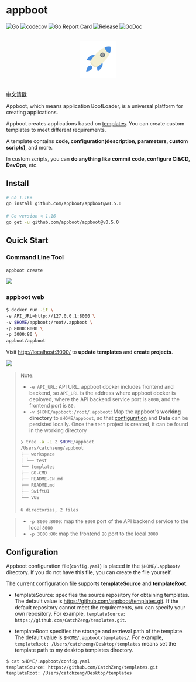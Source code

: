 # appboot

![Go](https://github.com/appboot/appboot/workflows/Go/badge.svg)
[![codecov](https://codecov.io/gh/appboot/appboot/branch/master/graph/badge.svg)](https://codecov.io/gh/appboot/appboot)
[![Go Report Card](https://goreportcard.com/badge/github.com/appboot/appboot)](https://goreportcard.com/report/github.com/appboot/appboot)
[![Release](https://img.shields.io/github/release/appboot/appboot.svg)](https://github.com/appboot/appboot/releases)
[![GoDoc](https://godoc.org/github.com/appboot/appboot?status.svg)](https://pkg.go.dev/github.com/appboot/appboot?tab=doc)

<p align="center">
  <br>
  <img width="20%" src="./assets/logo.svg" alt="logo">
  <br>
  <br>
</p>

[中文请戳](./README-zh.md)

Appboot, which means application BootLoader, is a universal platform for creating applications.

Appboot creates applications based on [templates](https://github.com/appboot/templates). You can create custom templates to meet different requirements.

A template contains **code, configuration(description, parameters, custom scripts)**, and more.

In custom scripts, you can **do anything** like **commit code, configure CI&CD, DevOps**, etc.

## Install

```sh
# Go 1.16+
go install github.com/appboot/appboot@v0.5.0

# Go version < 1.16
go get -u github.com/appboot/appboot@v0.5.0
```

## Quick Start

### Command Line Tool

```shell
appboot create
```

![](https://cdn.jsdelivr.net/gh/appboot/resources@master/appboot.gif)

### appboot web

```sh
$ docker run -it \
-e API_URL=http://127.0.0.1:8000 \
-v $HOME/appboot:/root/.appboot \
-p 8000:8000 \
-p 3000:80 \
appboot/appboot
```

Visit <http://localhost:3000/> to **update templates** and **create projects**.

![](https://cdn.jsdelivr.net/gh/appboot/resources@master/appboot-web.gif)

> Note:
>
> - `-e API_URL`: API URL. appboot docker includes frontend and backend, so `API_URL` is the address where appboot docker is deployed, where the API backend service port is `8000`, and the frontend port is `80`.
> - `-v $HOME/appboot:/root/.appboot`: Map the appboot's **working directory** to `$HOME/appboot`, so that [configuration](#Configuration) and **Data** can be persisted locally.
>   Once the `test` project is created, it can be found in the working directory
>
> ```sh
> ❯ tree -a -L 2 $HOME/appboot
> /Users/catchzeng/appboot
> ├── workspace
> │ └── test
> └── templates
> ├── GO-CMD
> ├── README-CN.md
> ├── README.md
> ├── SwiftUI
> └── VUE
>
> 6 directories, 2 files
> ```

> - `-p 8000:8000`: map the `8000` port of the API backend service to the local `8000`
> - `-p 3000:80`: map the frontend `80` port to the local `3000`

## Configuration

Appboot configuration file(`config.yaml`) is placed in the `$HOME/.appboot/` directory. If you do not have this file, you can create the file yourself.

The current configuration file supports **templateSource** and **templateRoot**.

- templateSource: specifies the source repository for obtaining templates. The default value is <https://github.com/appboot/templates.git>. If the default repository cannot meet the requirements, you can specify your own repository. For example, `templateSource: https://github.com/CatchZeng/templates.git`.

- templateRoot: specifies the storage and retrieval path of the template. The default value is `$HOME/.appboot/templates/`. For example, `templateRoot: /Users/catchzeng/Desktop/templates` means set the template path to my desktop templates directory.

```shell
$ cat $HOME/.appboot/config.yaml
templateSource: https://github.com/CatchZeng/templates.git
templateRoot: /Users/catchzeng/Desktop/templates
```

